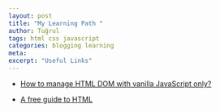 ```yaml
---
layout: post
title: "My Learning Path "
author: Tuğrul
tags: html css javascript
categories: blogging learning
meta: 
excerpt: "Useful Links"
---
```







- <a href="https://htmldom.dev/" target="_blank">How to manage HTML DOM with vanilla JavaScript only?</a>


- <a href="https://htmlreference.io/" target="_blank">A free guide to HTML</a>
